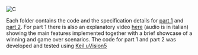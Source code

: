 ![C](https://img.shields.io/badge/c-%2300599C.svg?style=for-the-badge&logo=c&logoColor=white)

Each folder contains the code and the specification details for [part 1](part%201/part1.pdf) and [part 2](part%202/part2.pdf). For part 1 there is also an explanatory video [here](part%201/Part1Video.mp4) (audio is in italian) showing the main features implemented together with a brief showcase of a winning and game over scenarios. The code for part 1 and part 2 was developed and tested using [Keil uVision5](https://developer.arm.com/documentation/101407/0541/About-uVision)
